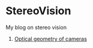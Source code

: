 # StereoVision
My blog on stereo vision

1.  [Optical geometry of cameras](docs/cameras/cameras.md)
